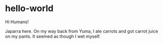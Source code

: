 hello-world
===========

Hi Humans!

Japarra here. On my way back from Yuma, I ate carrots and got
carrot juice on my pants. It seemed as though I wet myself.
